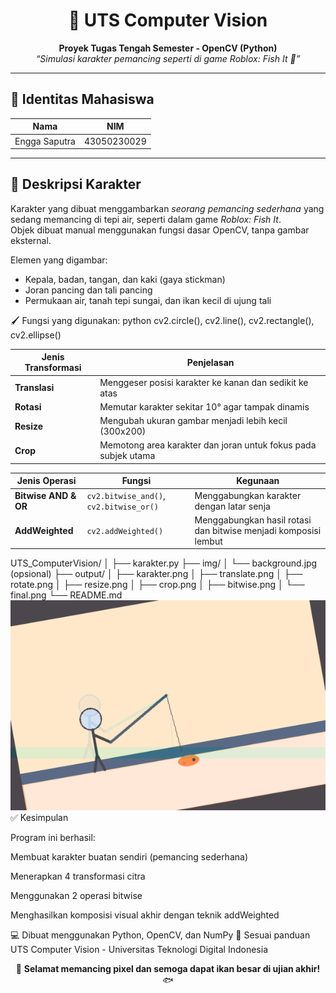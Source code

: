 <h1 align="center">🧠 UTS Computer Vision</h1>

<p align="center">
  <b>Proyek Tugas Tengah Semester - OpenCV (Python)</b><br>
  <i>“Simulasi karakter pemancing seperti di game Roblox: Fish It 🎣”</i>
</p>

---

## 👤 Identitas Mahasiswa

| Nama | NIM |
|------|-----|
| Engga Saputra | 43050230029 |

---

## 🎨 Deskripsi Karakter

Karakter yang dibuat menggambarkan *seorang pemancing sederhana* yang sedang memancing di tepi air, seperti dalam game *Roblox: Fish It*.  
Objek dibuat manual menggunakan fungsi dasar OpenCV, tanpa gambar eksternal.

Elemen yang digambar:
- Kepala, badan, tangan, dan kaki (gaya stickman)
- Joran pancing dan tali pancing
- Permukaan air, tanah tepi sungai, dan ikan kecil di ujung tali

🖌 Fungsi yang digunakan:
python
cv2.circle(), cv2.line(), cv2.rectangle(), cv2.ellipse()

| Jenis Transformasi | Penjelasan                                                     |
| ------------------ | -------------------------------------------------------------- |
| **Translasi**      | Menggeser posisi karakter ke kanan dan sedikit ke atas         |
| **Rotasi**         | Memutar karakter sekitar 10° agar tampak dinamis               |
| **Resize**         | Mengubah ukuran gambar menjadi lebih kecil (300x200)           |
| **Crop**           | Memotong area karakter dan joran untuk fokus pada subjek utama |

| Jenis Operasi        | Fungsi                                  | Kegunaan                                                        |
| -------------------- | --------------------------------------- | --------------------------------------------------------------- |
| **Bitwise AND & OR** | `cv2.bitwise_and()`, `cv2.bitwise_or()` | Menggabungkan karakter dengan latar senja                       |
| **AddWeighted**      | `cv2.addWeighted()`                     | Menggabungkan hasil rotasi dan bitwise menjadi komposisi lembut |
UTS_ComputerVision/
│
├── karakter.py
├── img/
│   └── background.jpg  (opsional)
├── output/
│   ├── karakter.png
│   ├── translate.png
│   ├── rotate.png
│   ├── resize.png
│   ├── crop.png
│   ├── bitwise.png
│   └── final.png
└── README.md
![Hasil Akhir](output/final.png)
✅ Kesimpulan

Program ini berhasil:

Membuat karakter buatan sendiri (pemancing sederhana)

Menerapkan 4 transformasi citra

Menggunakan 2 operasi bitwise

Menghasilkan komposisi visual akhir dengan teknik addWeighted

💻 Dibuat menggunakan Python, OpenCV, dan NumPy
📘 Sesuai panduan UTS Computer Vision - Universitas Teknologi Digital Indonesia

<p align="center"> 🎣 <b>Selamat memancing pixel dan semoga dapat ikan besar di ujian akhir!</b> 🐟 </p> 
